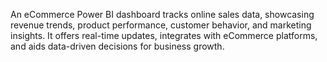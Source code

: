 An eCommerce Power BI dashboard tracks online sales data, showcasing revenue trends, product performance, customer behavior, and marketing insights. It offers real-time updates, integrates with eCommerce platforms, and aids data-driven decisions for business growth.
